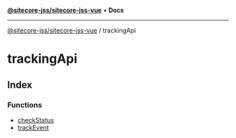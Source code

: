 [**@sitecore-jss/sitecore-jss-vue**](../../README.md) • **Docs**

***

[@sitecore-jss/sitecore-jss-vue](../../README.md) / trackingApi

# trackingApi

## Index

### Functions

- [checkStatus](functions/checkStatus.md)
- [trackEvent](functions/trackEvent.md)
